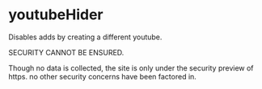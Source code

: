 # youtubeHider
Disables adds by creating a different youtube. 

SECURITY CANNOT BE ENSURED. 

Though no data is collected, the site is only under the security preview of https. no other security concerns have been factored in. 
